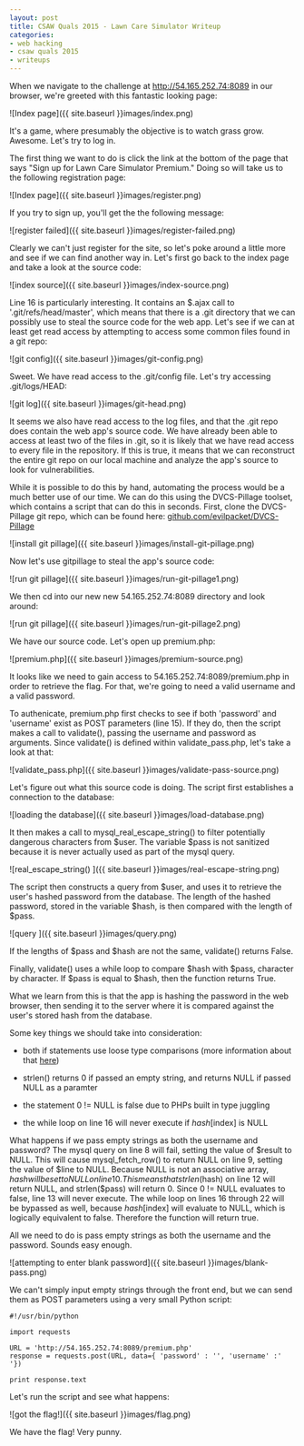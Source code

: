 ```yaml
---
layout: post
title: CSAW Quals 2015 - Lawn Care Simulator Writeup
categories:
- web hacking
- csaw quals 2015
- writeups
---
```


When we navigate to the challenge at http://54.165.252.74:8089 in our browser, we're
greeted with this fantastic looking page:

![Index page]({{ site.baseurl }}images/index.png)

It's a game, where presumably the objective is to watch grass grow. Awesome. Let's try
to log in.

The first thing we want to do is click the link at the bottom of the page that says
"Sign up for Lawn Care Simulator Premium." Doing so will take us to the following
registration page:

![Index page]({{ site.baseurl }}images/register.png)

If you try to sign up, you'll get the the following message:

![register failed]({{ site.baseurl }}images/register-failed.png)

Clearly we can't just register for the site, so let's poke around a little more and see if we can find another way in. Let's first go back to the index page and take a look at the source code:

![index source]({{ site.baseurl }}images/index-source.png)

Line 16 is particularly interesting. It contains an $.ajax call to '.git/refs/head/master', which means that there is a .git directory that we can possibly use to steal the source code for the web app. Let's see if we can at least get read access by attempting to access some common files found in a git repo:

![git config]({{ site.baseurl }}images/git-config.png)

Sweet. We have read access to the .git/config file. Let's try accessing .git/logs/HEAD:

![git log]({{ site.baseurl }}images/git-head.png)

It seems we also have read access to the log files, and that the .git repo does contain the web app's source code. We have already been able to access at least two of the files in .git, so it is likely that we have read access to every file in the repository. If this is true, it means that we can reconstruct the entire git repo on our local machine and analyze the app's source to look for vulnerabilities.

While it is possible to do this by hand, automating the process would be a much better use of our time. We can do this using the DVCS-Pillage toolset, which contains a script that can do this in seconds. First, clone the DVCS-Pillage git repo, which can be found here: [github.com/evilpacket/DVCS-Pillage](https://github.com/evilpacket/DVCS-Pillage)


![install git pillage]({{ site.baseurl }}images/install-git-pillage.png)

Now let's use gitpillage to steal the app's source code:

![run git pillage]({{ site.baseurl }}images/run-git-pillage1.png)

We then cd into our new new 54.165.252.74:8089 directory and look around:

![run git pillage]({{ site.baseurl }}images/run-git-pillage2.png)

We have our source code. Let's open up premium.php:

![premium.php]({{ site.baseurl }}images/premium-source.png)

It looks like we need to gain access to 54.165.252.74:8089/premium.php in order to retrieve the flag. For that, we're going to need a valid username and a valid password.  

To authenicate, premium.php first checks to see if both 'password' and 'username' exist as POST parameters (line 15). If they do, then the script makes a call to validate(), passing the username and password as arguments. Since validate() is defined within validate_pass.php, let's take a look at that:

![validate_pass.php]({{ site.baseurl }}images/validate-pass-source.png)

Let's figure out what this source code is doing. The script first establishes a
connection to the database:

![loading the database]({{ site.baseurl }}images/load-database.png)

It then makes a call to mysql\_real\_escape\_string() to filter potentially dangerous
characters from $user. The variable $pass is not sanitized because it is never actually
used as part of the mysql query.

![real_escape_string() ]({{ site.baseurl }}images/real-escape-string.png)

The script then constructs a query from $user, and uses it to retrieve the user's hashed password from the database. The length of the hashed password, stored in the variable $hash, is then compared with the length of $pass. 

![query ]({{ site.baseurl }}images/query.png)

If the lengths of $pass and $hash are not the same, validate() returns False.

Finally, validate() uses a while loop to compare $hash with $pass, character by character. If $pass is equal to $hash, then the function returns True.

What we learn from this is that the app is hashing the password in the web browser, then sending it to the server where it is compared against the user's stored hash from the database.

Some key things we should take into consideration:

- both if statements use loose type comparisons (more information about that [here](http://www.owasp.org/images/6/6b/PHPMagicTricks-TypeJuggling.pdf))

- strlen() returns 0 if passed an empty string, and returns NULL if passed NULL as a paramter

- the statement 0 != NULL is false due to PHPs built in type juggling
	
- the while loop on line 16 will never execute if $hash[$index] is NULL

What happens if we pass empty strings as both the username and password? The mysql query on line 8 will fail, setting the value of $result to NULL. This will cause mysql\_fetch\_row() to return NULL on line 9, setting the value of $line to NULL. Because NULL is not an associative array, $hash will be set to NULL on line 10.  This means that strlen($hash) on line 12 will return NULL, and strlen($pass) will return 0. Since 0 != NULL evaluates to false, line 13 will never execute. The while loop on lines 16 through 22 will be bypassed as well, because $hash[$index] will evaluate to NULL, which is logically equivalent to false. Therefore the function will return true.

All we need to do is pass empty strings as both the username and the password. Sounds
easy enough. 

![attempting to enter blank password]({{ site.baseurl }}images/blank-pass.png)

We can't simply input empty strings through the front end, but we can send them
as POST parameters using a very small Python script:

	#!/usr/bin/python

	import requests
	
	URL = 'http://54.165.252.74:8089/premium.php'
	response = requests.post(URL, data={ 'password' : '', 'username' :' '})
	
	print response.text


Let's run the script and see what happens:

![got the flag!]({{ site.baseurl }}images/flag.png)

We have the flag! Very punny.
